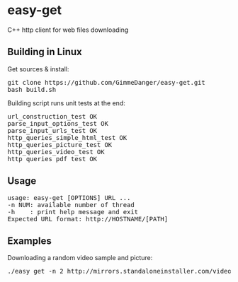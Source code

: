 # easy-get

C++ http client for web files downloading

## Building in Linux 

Get sources & install:
<pre>
git clone https://github.com/GimmeDanger/easy-get.git
bash build.sh
</pre>

Building script runs unit tests at the end:
<pre>
url_construction_test OK
parse_input_options_test OK
parse_input_urls_test OK
http_queries_simple_html_test OK
http_queries_picture_test OK
http_queries_video_test OK
http_queries_pdf_test OK
</pre>

## Usage
<pre>
usage: easy-get [OPTIONS] URL ...
-n NUM: available number of thread
-h    : print help message and exit
Expected URL format: http://HOSTNAME/[PATH]
</pre>

## Examples
Downloading a random video sample and picture:
<pre>
./easy_get -n 2 http://mirrors.standaloneinstaller.com/video-sample/star_trails.mp4 http://st.kp.yandex.net/images/kadr/sm_2562186.jpg
</pre>
